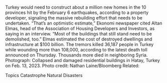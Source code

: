 Turkey would need to construct about a million new homes in the 10 provinces hit by the February 6 earthquakes, according to a property developer, signaling the massive rebuilding effort that needs to be undertaken.
“That’s an optimistic estimate,” Ekonomi newspaper cited Altan Elmas, head of the Association of Housing Developers and Investors, as saying in an interview. “Most of the buildings that still stand need to be demolished, too.”
Elmas estimated the cost of destroyed dwellings and infrastructure at $100 billion.
The tremors killed 36,187 people in Turkey while wounding more than 108,000, according to the latest death toll announced on Thursday. Thousands more died in neighboring Syria.
Photograph: Collapsed and damaged residential buildings in Hatay, Turkey on Feb. 13, 2023. Photo credit: Nathan Laine/Bloomberg
Related:

Topics
Catastrophe
Natural Disasters
